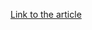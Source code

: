 [Link to the article](https://www.welivesecurity.com/en/videos/month-security-tony-anscombe-march-2025-edition/)
